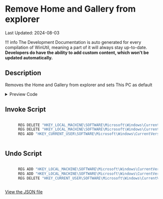 ﻿# Remove Home and Gallery from explorer

Last Updated: 2024-08-03


!!! info
     The Development Documentation is auto generated for every compilation of WinUtil, meaning a part of it will always stay up-to-date. **Developers do have the ability to add custom content, which won't be updated automatically.**


## Description

Removes the Home and Gallery from explorer and sets This PC as default

<!-- BEGIN CUSTOM CONTENT -->

<!-- END CUSTOM CONTENT -->

<details>
<summary>Preview Code</summary>

```json
{
    "Content":  "Remove Home and Gallery from explorer",
    "Description":  "Removes the Home and Gallery from explorer and sets This PC as default",
    "link":  "https://christitustech.github.io/winutil/dev/tweaks/Shortcuts/Shortcut",
    "category":  "z__Advanced Tweaks - CAUTION",
    "panel":  "1",
    "Order":  "a029_",
    "InvokeScript":  [
                         "\r\n      REG DELETE \"HKEY_LOCAL_MACHINE\\SOFTWARE\\Microsoft\\Windows\\CurrentVersion\\Explorer\\Desktop\\NameSpace\\{e88865ea-0e1c-4e20-9aa6-edcd0212c87c}\" /f\r\n      REG DELETE \"HKEY_LOCAL_MACHINE\\SOFTWARE\\Microsoft\\Windows\\CurrentVersion\\Explorer\\Desktop\\NameSpace\\{f874310e-b6b7-47dc-bc84-b9e6b38f5903}\" /f\r\n      REG ADD \"HKEY_CURRENT_USER\\SOFTWARE\\Microsoft\\Windows\\CurrentVersion\\Explorer\\Advanced\" /f /v \"LaunchTo\" /t REG_DWORD /d \"1\"\r\n      "
                     ],
    "UndoScript":  [
                       "\r\n      REG ADD \"HKEY_LOCAL_MACHINE\\SOFTWARE\\Microsoft\\Windows\\CurrentVersion\\Explorer\\Desktop\\NameSpace\\{e88865ea-0e1c-4e20-9aa6-edcd0212c87c}\" /f /ve /t REG_SZ /d \"{e88865ea-0e1c-4e20-9aa6-edcd0212c87c}\"\r\n      REG ADD \"HKEY_LOCAL_MACHINE\\SOFTWARE\\Microsoft\\Windows\\CurrentVersion\\Explorer\\Desktop\\NameSpace\\{f874310e-b6b7-47dc-bc84-b9e6b38f5903}\" /f /ve /t REG_SZ /d \"CLSID_MSGraphHomeFolder\"\r\n      REG DELETE \"HKEY_CURRENT_USER\\SOFTWARE\\Microsoft\\Windows\\CurrentVersion\\Explorer\\Advanced\" /f /v \"LaunchTo\"\r\n      "
                   ]
}
```
</details>

## Invoke Script

```powershell

      REG DELETE "HKEY_LOCAL_MACHINE\SOFTWARE\Microsoft\Windows\CurrentVersion\Explorer\Desktop\NameSpace\{e88865ea-0e1c-4e20-9aa6-edcd0212c87c}" /f
      REG DELETE "HKEY_LOCAL_MACHINE\SOFTWARE\Microsoft\Windows\CurrentVersion\Explorer\Desktop\NameSpace\{f874310e-b6b7-47dc-bc84-b9e6b38f5903}" /f
      REG ADD "HKEY_CURRENT_USER\SOFTWARE\Microsoft\Windows\CurrentVersion\Explorer\Advanced" /f /v "LaunchTo" /t REG_DWORD /d "1"
      

```
## Undo Script

```powershell

      REG ADD "HKEY_LOCAL_MACHINE\SOFTWARE\Microsoft\Windows\CurrentVersion\Explorer\Desktop\NameSpace\{e88865ea-0e1c-4e20-9aa6-edcd0212c87c}" /f /ve /t REG_SZ /d "{e88865ea-0e1c-4e20-9aa6-edcd0212c87c}"
      REG ADD "HKEY_LOCAL_MACHINE\SOFTWARE\Microsoft\Windows\CurrentVersion\Explorer\Desktop\NameSpace\{f874310e-b6b7-47dc-bc84-b9e6b38f5903}" /f /ve /t REG_SZ /d "CLSID_MSGraphHomeFolder"
      REG DELETE "HKEY_CURRENT_USER\SOFTWARE\Microsoft\Windows\CurrentVersion\Explorer\Advanced" /f /v "LaunchTo"
      

```
<!-- BEGIN SECOND CUSTOM CONTENT -->

<!-- END SECOND CUSTOM CONTENT -->

[View the JSON file](https://github.com/ChrisTitusTech/winutil/tree/main/config/tweaks.json)

